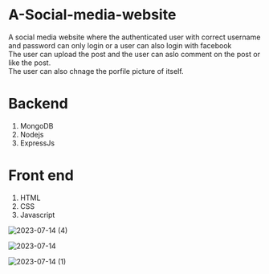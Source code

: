 # A-Social-media-website
A social media website where the authenticated user with correct username and password can only login or a user can also login with facebook<br>
The user can upload the post and the user can aslo comment on the post or like the post.<br>
The user can also chnage the porfile picture of itself.<br>

# Backend
1. MongoDB
2. Nodejs
3. ExpressJs


# Front end
1. HTML
2. CSS
3. Javascript

![2023-07-14 (4)](https://github.com/ravi-singh-100/A-Social-media-website/assets/84458346/57366695-fd96-4c0f-9c1e-d70658d24851)<br>


![2023-07-14](https://github.com/ravi-singh-100/A-Social-media-website/assets/84458346/060f878d-c84d-4358-aeef-2f27b84e9c0b) <br>


![2023-07-14 (1)](https://github.com/ravi-singh-100/A-Social-media-website/assets/84458346/4826e646-07d0-4d2e-b56b-920a001c02bc)<br>
